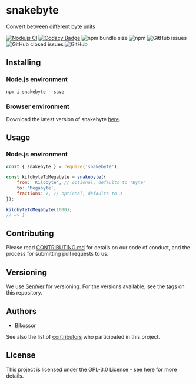 # snakebyte
Convert between different byte units

[![Node.js CI](https://github.com/Bikossor/snakebyte/actions/workflows/node.js.yml/badge.svg?branch=master)](https://github.com/Bikossor/snakebyte/actions/workflows/node.js.yml)
[![Codacy Badge](https://api.codacy.com/project/badge/Grade/1a444123eb7c4bdbacd7325a0fe8e5ee)](https://www.codacy.com/app/Bikossor/snakebyte?utm_source=github.com&amp;utm_medium=referral&amp;utm_content=Bikossor/snakebyte&amp;utm_campaign=Badge_Grade)
![npm bundle size](https://img.shields.io/bundlephobia/minzip/snakebyte.svg)
![npm](https://img.shields.io/npm/dm/snakebyte.svg)
![GitHub issues](https://img.shields.io/github/issues/bikossor/snakebyte.svg)
![GitHub closed issues](https://img.shields.io/github/issues-closed/bikossor/snakebyte.svg)
![GitHub](https://img.shields.io/github/license/bikossor/snakebyte.svg)

## Installing
### Node.js environment
```
npm i snakebyte --save
```

### Browser environment
Download the latest version of snakebyte [here](https://github.com/Bikossor/snakebyte/releases/latest).

## Usage
### Node.js environment

```javascript
const { snakebyte } = require('snakebyte');

const kilobyteToMegabyte = snakebyte({
    from: 'Kilobyte', // optional, defaults to "Byte"
    to: 'Megabyte',
    fractions: 2, // optional, defaults to 3
});

kilobyteToMegabyte(1000);
// => 1
```

## Contributing
Please read [CONTRIBUTING.md](https://gist.github.com/PurpleBooth/b24679402957c63ec426) for details on our code of conduct, and the process for submitting pull requests to us.

## Versioning
We use [SemVer](http://semver.org/) for versioning. For the versions available, see the [tags](https://github.com/bikossor/snakebyte/tags) on this repository. 

## Authors
- [Bikossor](https://github.com/Bikossor)

See also the list of [contributors](https://github.com/bikossor/snakebyte/contributors) who participated in this project.

## License
This project is licensed under the GPL-3.0 License - see [here](LICENSE) for more details.